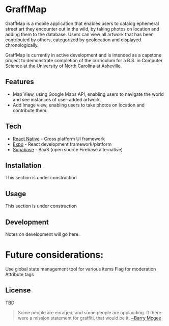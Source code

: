 # GraffMap

GraffMap is a mobile application that enables users to catalog ephemeral street art they encounter out in the wild, by taking photos on location and adding them to the database. Users can view all artwork that has been contributed by others, categorized by geolocation and displayed chronologically.

GraffMap is currently in active development and is intended as a capstone project to demonstrate completion of the curriculum for a B.S. in Computer Science at the University of North Carolina at Asheville.

## Features

- Map View, using Google Maps API, enabling users to navigate the world and see instances of user-added artwork.
- Add Image view, enabling users to take photos on location and contribute them.


## Tech


- [React Native](https://reactnative.dev) - Cross platform UI framework
- [Expo](https://expo.dev) - React development framework/platform
- [Supabase](https://supabase.com) - BaaS (open source Firebase alternative)


## Installation
This section is under construction

## Usage
This section is under construction

## Development
Notes on development will go here.


# Future considerations:
Use global state management tool for various items
Flag for moderation
Attribute tags

## License

TBD

> Some people are enraged, and some people are applauding. If there were a mission statement for graffiti, that would be it.
> [~Barry Mcgee](https://en.wikipedia.org/wiki/Barry_McGee) 

